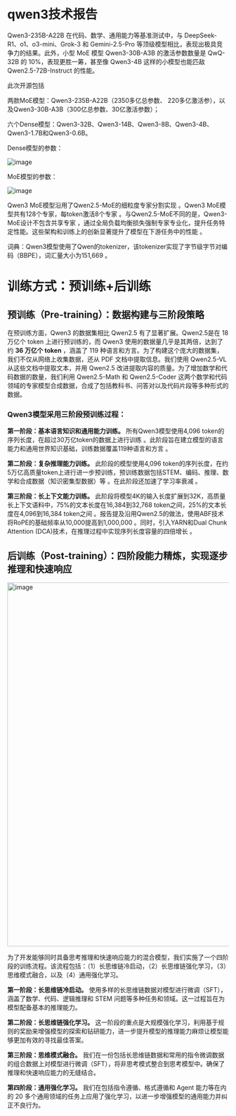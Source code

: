 # qwen3技术报告

Qwen3-235B-A22B 在代码、数学、通用能力等基准测试中，与 DeepSeek-R1、o1、o3-mini、Grok-3 和 Gemini-2.5-Pro 等顶级模型相比，表现出极具竞争力的结果。此外，小型 MoE 模型 Qwen3-30B-A3B 的激活参数数量是 QwQ-32B 的 10%，表现更胜一筹，甚至像 Qwen3-4B 这样的小模型也能匹敌 Qwen2.5-72B-Instruct 的性能。

此次开源包括

两款MoE模型：Qwen3-235B-A22B（2350多亿总参数、 220多亿激活参），以及Qwen3-30B-A3B（300亿总参数、30亿激活参数）；

六个Dense模型：Qwen3-32B、Qwen3-14B、Qwen3-8B、Qwen3-4B、Qwen3-1.7B和Qwen3-0.6B。

Dense模型的参数：

![image](https://github.com/user-attachments/assets/d68c3859-7d65-4c2b-a449-150887814524)

MoE模型的参数：

![image](https://github.com/user-attachments/assets/bf083afc-7dd9-483b-922b-ca4b9d48063c)


Qwen3 MoE模型沿用了Qwen2.5-MoE的细粒度专家分割实现 。Qwen3 MoE模型共有128个专家，每token激活8个专家 。与Qwen2.5-MoE不同的是，Qwen3-MoE设计不包含共享专家 ，通过全局负载均衡损失强制专家专业化，提升任务特定性能。这些架构和训练上的创新显著提升了模型在下游任务中的性能 。

词典：Qwen3模型使用了Qwen的tokenizer，该tokenizer实现了字节级字节对编码（BBPE），词汇量大小为151,669 。


# 训练方式：预训练+后训练

## 预训练（Pre-training）：数据构建与三阶段策略

在预训练方面，Qwen3 的数据集相比 Qwen2.5 有了显著扩展。Qwen2.5是在 18 万亿个 token 上进行预训练的，而 Qwen3 使用的数据量几乎是其两倍，达到了约 __36 万亿个 token__ ，涵盖了 119 种语言和方言。为了构建这个庞大的数据集，我们不仅从网络上收集数据，还从 PDF 文档中提取信息。我们使用 Qwen2.5-VL 从这些文档中提取文本，并用 Qwen2.5 改进提取内容的质量。为了增加数学和代码数据的数量，我们利用 Qwen2.5-Math 和 Qwen2.5-Coder 这两个数学和代码领域的专家模型合成数据，合成了包括教科书、问答对以及代码片段等多种形式的数据。

### Qwen3模型采用三阶段预训练过程：

__第一阶段：基本语言知识和通用能力训练。__ 所有Qwen3模型使用4,096 token的序列长度，在超过30万亿token的数据上进行训练 。此阶段旨在建立模型的语言能力和通用世界知识基础，训练数据覆盖119种语言和方言 。

__第二阶段：复杂推理能力训练。__ 此阶段的模型使用4,096 token的序列长度，在约5万亿高质量token上进行进一步预训练，预训练数据包括STEM、编码、推理、数学和合成数据（知识密集型数据）等 。在此阶段还加速了学习率衰减 。

__第三阶段：长上下文能力训练。__ 此阶段将模型4K的输入长度扩展到32K，高质量长上下文语料中，75%的文本长度在16,384到32,768 token之间，25%的文本长度在4,096到16,384 token之间 。报告提及沿用Qwen2.5的做法，使用ABF技术将RoPE的基础频率从10,000提高到1,000,000 。同时，引入YARN和Dual Chunk Attention (DCA)技术，在推理过程中实现序列长度容量的四倍增长 。

## 后训练（Post-training）：四阶段能力精炼，实现逐步推理和快速响应

<img width="827" alt="image" src="https://github.com/user-attachments/assets/28cc873d-0a43-428c-8d8e-657dd5c3a229" />

为了开发能够同时具备思考推理和快速响应能力的混合模型，我们实施了一个四阶段的训练流程。该流程包括：（1）长思维链冷启动，（2）长思维链强化学习，（3）思维模式融合，以及（4）通用强化学习。

__第一阶段：长思维链冷启动。__ 使用多样的长思维链数据对模型进行微调（SFT），涵盖了数学、代码、逻辑推理和 STEM 问题等多种任务和领域。这一过程旨在为模型配备基本的推理能力。

__第二阶段：长思维链强化学习。__ 这一阶段的重点是大规模强化学习，利用基于规则的奖励来增强模型的探索和钻研能力，进一步提升模型的推理能力麻烦让模型能够更加有效的寻找最佳答案。

__第三阶段：思维模式融合。__ 我们在一份包括长思维链数据和常用的指令微调数据的组合数据上对模型进行微调（SFT），将非思考模式整合到思考模型中。确保了推理和快速响应能力的无缝结合。

__第四阶段：通用强化学习。__ 我们在包括指令遵循、格式遵循和 Agent 能力等在内的 20 多个通用领域的任务上应用了强化学习，以进一步增强模型的通用能力并纠正不良行为。

